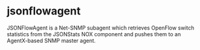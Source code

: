 jsonflowagent
=============

JSONFlowAgent is a Net-SNMP subagent which retrieves OpenFlow switch statistics from the JSONStats NOX component and pushes them to an AgentX-based SNMP master agent.